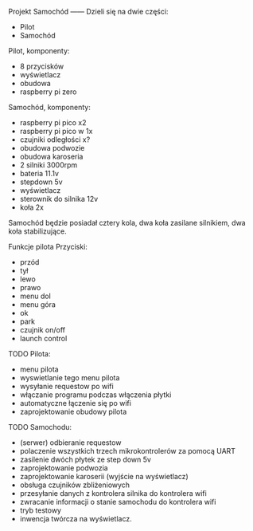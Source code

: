Projekt Samochód
——
Dzieli się na dwie części:
- Pilot
- Samochód

Pilot, komponenty:
- 8 przycisków
- wyświetlacz
- obudowa
- raspberry pi zero

Samochód, komponenty:
- raspberry pi pico x2
- raspberry pi pico w 1x
- czujniki odległości x?
- obudowa podwozie 
- obudowa karoseria
- 2 silniki 3000rpm
- bateria 11.1v
- stepdown 5v
- wyświetlacz
- sterownik do silnika 12v
- koła 2x

Samochód będzie posiadał cztery kola, dwa koła zasilane silnikiem, dwa koła stabilizujące.


Funkcje pilota
Przyciski:
- przód
- tył
- lewo
- prawo
- menu dol
- menu góra
- ok
- park
- czujnik on/off
- launch control

TODO Pilota:
- menu pilota
- wyswietlanie tego menu pilota
- wysyłanie requestow po wifi
- włączanie programu podczas włączenia płytki
- automatyczne łączenie się po wifi
- zaprojektowanie obudowy pilota

TODO Samochodu:
- (serwer) odbieranie requestow
- polaczenie wszystkich trzech mikrokontrolerów za pomocą UART
- zasilenie dwóch płytek ze step down 5v
- zaprojektowanie podwozia
- zaprojektowanie karoserii (wyjście na wyświetlacz)
- obsługa czujników zbliżeniowych
- przesyłanie danych z kontrolera silnika do kontrolera wifi
- zwracanie informacji o stanie samochodu do kontrolera wifi
- tryb testowy
- inwencja twórcza na wyświetlacz.